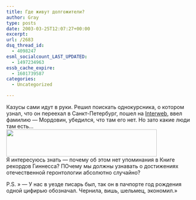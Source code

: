 ```yaml
---
title: Где живут долгожители?
author: Gray
type: posts
date: 2003-03-25T12:07:27+00:00
excerpt:
url: /2683
dsq_thread_id:
  - 4098247
esml_socialcount_LAST_UPDATED:
  - 1497234963
essb_cache_expire:
  - 1601739587
categories:
  - Uncategorized

---
```








Казусы сами идут в руки. Решил поискать однокурсника, о котором узнал, что он переехал в Санкт-Петербург, пошел на <a href="http://interweb.spb.ru/phone/" target="_blank">Interweb</a>, ввел фамилию &#8212; Мордовин, убедился, что там его нет. Но зато какие люди там есть&#8230;  
<img src="https://i2.wp.com/www.searchengines.ru/blog/images/phone.gif?resize=399%2C72" width="399" height="72" border="0" data-recalc-dims="1" />  
Я интересуюсь знать &#8212; почему об этом нет упоминания в Книге рекордов Гиннесса? ПОчему мы должны узнавать о достижениях отечественной геронтологии абсолютно случайно?

P.S. &#187; &#8212; У нас в уезде писарь был, так он в пачпорте год рождения одной цифирью обозначал. Чернила, вишь, шельмец, экономил.&#187;